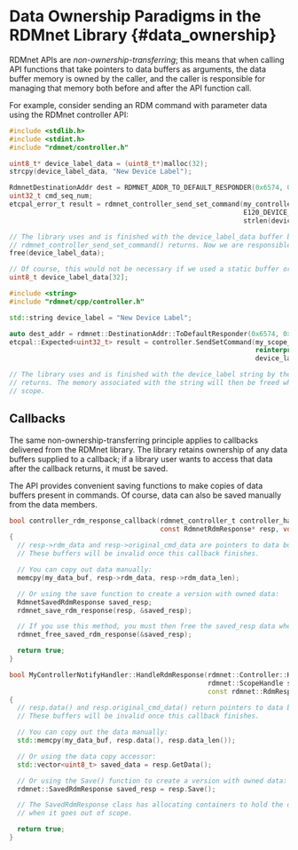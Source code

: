 # Data Ownership Paradigms in the RDMnet Library                                  {#data_ownership}

RDMnet APIs are _non-ownership-transferring_; this means that when calling API functions that take
pointers to data buffers as arguments, the data buffer memory is owned by the caller, and the
caller is responsible for managing that memory both before and after the API function call.

For example, consider sending an RDM command with parameter data using the RDMnet controller API:

<!-- CODE_BLOCK_START -->
```c
#include <stdlib.h>
#include <stdint.h>
#include "rdmnet/controller.h"

uint8_t* device_label_data = (uint8_t*)malloc(32);
strcpy(device_label_data, "New Device Label");

RdmnetDestinationAddr dest = RDMNET_ADDR_TO_DEFAULT_RESPONDER(0x6574, 0x12345678);
uint32_t cmd_seq_num;
etcpal_error_t result = rdmnet_controller_send_set_command(my_controller_handle, my_scope_handle, &dest,
                                                           E120_DEVICE_LABEL, device_label_data,
                                                           strlen(device_label_data), &cmd_seq_num);

// The library uses and is finished with the device_label_data buffer by the time
// rdmnet_controller_send_set_command() returns. Now we are responsible for freeing the memory.
free(device_label_data);

// Of course, this would not be necessary if we used a static buffer or a buffer on the stack, e.g.:
uint8_t device_label_data[32];
```
<!-- CODE_BLOCK_MID -->
```cpp
#include <string>
#include "rdmnet/cpp/controller.h"

std::string device_label = "New Device Label";

auto dest_addr = rdmnet::DestinationAddr::ToDefaultResponder(0x6574, 0x12345678);
etcpal::Expected<uint32_t> result = controller.SendSetCommand(my_scope_handle, dest_addr, E120_DEVICE_LABEL,
                                                              reinterpret_cast<const uint8_t*>(device_label.c_str()),
                                                              device_label.size());

// The library uses and is finished with the device_label string by the time SendSetCommand()
// returns. The memory associated with the string will then be freed when the string goes out of
// scope.
```
<!-- CODE_BLOCK_END -->

## Callbacks

The same non-ownership-transferring principle applies to callbacks delivered from the RDMnet
library. The library retains ownership of any data buffers supplied to a callback; if a library
user wants to access that data after the callback returns, it must be saved.

The API provides convenient saving functions to make copies of data buffers present in commands.
Of course, data can also be saved manually from the data members.

<!-- CODE_BLOCK_START -->
```c
bool controller_rdm_response_callback(rdmnet_controller_t controller_handle, rdmnet_client_scope_t scope_handle,
                                      const RdmnetRdmResponse* resp, void* context)
{
  // resp->rdm_data and resp->original_cmd_data are pointers to data buffers owned by the library.
  // These buffers will be invalid once this callback finishes.

  // You can copy out data manually:
  memcpy(my_data_buf, resp->rdm_data, resp->rdm_data_len);

  // Or using the save function to create a version with owned data:
  RdmnetSavedRdmResponse saved_resp;
  rdmnet_save_rdm_response(resp, &saved_resp);

  // If you use this method, you must then free the saved_resp data when you're done with it:
  rdmnet_free_saved_rdm_response(&saved_resp);

  return true;
}
```
<!-- CODE_BLOCK_MID -->
```cpp
bool MyControllerNotifyHandler::HandleRdmResponse(rdmnet::Controller::Handle controller_handle,
                                                  rdmnet::ScopeHandle scope_handle,
                                                  const rdmnet::RdmResponse& resp)
{
  // resp.data() and resp.original_cmd_data() return pointers to data buffers owned by the library.
  // These buffers will be invalid once this callback finishes.

  // You can copy out the data manually:
  std::memcpy(my_data_buf, resp.data(), resp.data_len());

  // Or using the data copy accessor:
  std::vector<uint8_t> saved_data = resp.GetData();

  // Or using the Save() function to create a version with owned data:
  rdmnet::SavedRdmResponse saved_resp = resp.Save();

  // The SavedRdmResponse class has allocating containers to hold the data - it will be cleaned up
  // when it goes out of scope.

  return true;
}
```
<!-- CODE_BLOCK_END -->
